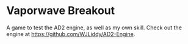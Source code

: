# Vaporwave Breakout
A game to test the AD2 engine, as well as my own skill.
Check out the engine at https://github.com/WJLiddy/AD2-Engine.
